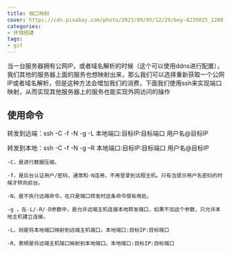 ```yaml
---
title: 端口映射
cover: https://cdn.pixabay.com/photo/2023/09/05/12/29/boy-8235025_1280.jpg
categories: 
- 环境搭建
tags:
- git
---
```


当一台服务器拥有公网IP，或者域名解析的时候（这个可以使用ddns进行配置），我们其他的服务器上面的服务也想映射出来，那么我们可以选择重新获取一个公网IP或者域名解析，但是这种方法会增加我们的消费，下面我们使用ssh来实现端口映射，从而实现其他服务器上的服务也能实现外网访问的操作

<!--more-->

## 使用命令

转发到远端：ssh -C -f -N -g -L 本地端口:目标IP:目标端口 用户名@目标IP

转发到本地：ssh -C -f -N -g –R 本地端口:目标IP:目标端口 用户名@目标IP

```
-C，是进行数据压缩。

-f，是后台认证用户/密码，通常和-N连用，不用登录到远程主机。只有当提示用户名密码的时候才转向前台。

-N，是不执行远端命令，在只是端口转发时这条命令很有用处。

-g ，在-L/-R/-D参数中，是允许远端主机连接本地转发端口，如果不加这个参数，只允许本地主机建立连接。

-L，则是将本地端口映射到远端主机端口。本地端口:目标IP:目标端口

-R，表明是将远端主机端口映射到本地端口。本地端口:目标IP:目标端口
```